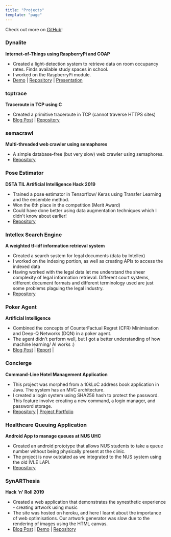 ```yaml
---
title: "Projects"
template: "page"
---
```


Check out more on [GitHub](https://github.com/pikulet)!

### Dynalite ###
**Internet-of-Things using RaspberryPi and COAP**
* Created a light-detection system to retrieve data on room occupancy rates. Finds available study spaces in school.
* I worked on the RaspberryPi module.
* [Demo](https://www.evantay.com/tech/dynalite/) | [Repository](https://github.com/pikulet/dynalite) | [Presentation](/rpi.pdf)

### tcptrace ###
**Traceroute in TCP using C**
* Created a primitive traceroute in TCP (cannot traverse HTTPS sites)
* [Blog Post](/posts/tcp-traceroute) | [Repository](https://github.com/pikulet/tcptrace)

### semacrawl ###
**Multi-threaded web crawler using semaphores**
* A simple database-free (but very slow) web crawler using semaphores.
* [Repository](https://github.com/pikulet/semacrawl)

### Pose Estimator ###
**DSTA TIL Artificial Intelligence Hack 2019**
* Trained a pose estimator in Tensorflow/ Keras using Transfer Learning and the ensemble method.
* Won the 6th place in the competition (Merit Award)
* Could have done better using data augmentation techniques which I didn't know about earlier!
* [Repository](https://github.com/pikulet/til-ai-camp)

### Intellex Search Engine ###
**A weighted tf-idf information retrieval system**
* Created a search system for legal documents (data by Intellex)
* I worked on the indexing portion, as well as creating APIs to access the indexed data
* Having worked with the legal data let me understand the sheer complexity of legal information retrieval. Different court systems, different document formats and different terminology used are just some problems plaguing the legal industry.
* [Repository](https://github.com/pikulet/intellex)

### Poker Agent ###
**Artificial Intelligence**
* Combined the concepts of CounterFactual Regret (CFR) Minimisation and Deep-Q Networks (DQN) in a poker agent.
* The agent didn't perform well, but I got a better understanding of how machine learning/ AI works :)
* [Blog Post](/posts/poker-agent) | [Report](/poker-report.pdf) | 

### Concierge ###
**Command-Line Hotel Management Application**
* This project was morphed from a 10kLoC address book application in Java. The system has an MVC architecture.
* I created a login system using SHA256 hash to protect the password. This feature involve creating a new command, a login manager, and password storage.
* [Repository](https://github.com/pikulet/concierge) | [Project Portfolio](/concierge-portfolio.pdf)

### Healthcare Queuing Application ###
**Android App to manage queues at NUS UHC**
* Created an android prototype that allows NUS students to take a queue number without being physically present at the clinic.
* The project is now outdated as we integrated to the NUS system using the old IVLE LAPI.
* [Repository](https://github.com/pikulet/orbital-halp)

### SynARThesia ###
**Hack 'n' Roll 2019**
* Created a web application that demonstrates the synesthetic experience - creating artwork using music
* The site was hosted on heroku, and here I learnt about the importance of web optimisations. Our artwork generator was slow due to the rendering of images using the HTML canvas.
* [Blog Post](/posts/synarthesia) | [Demo](https://synarthesia.herokuapp.com/synarthesia.html) | [Repository](https://github.com/pikulet/HacknRoll-SynARThesia)
